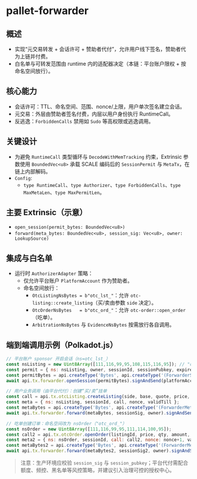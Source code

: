 # pallet-forwarder

## 概述
- 实现“元交易转发 + 会话许可 + 赞助者代付”，允许用户线下签名，赞助者代为上链并付费。
- 白名单与可转发范围由 runtime 内的适配器决定（本链：平台账户限权 + 按命名空间放行）。

## 核心能力
- 会话许可：TTL、命名空间、范围、nonce/上限，用户单次签名建立会话。
- 元交易：外层由赞助者签名付费，内层以用户身份执行 RuntimeCall。
- 反逃逸：`ForbiddenCalls` 禁用如 `Sudo` 等高权限或逃逸调用。

## 关键设计
- 为避免 `RuntimeCall` 类型循环与 `DecodeWithMemTracking` 约束，Extrinsic 参数使用 `BoundedVec<u8>` 承载 SCALE 编码后的 `SessionPermit` 与 `MetaTx`，在链上内部解码。
- `Config`:
  - `type RuntimeCall`、`type Authorizer`、`type ForbiddenCalls`、`type MaxMetaLen`、`type MaxPermitLen`。

## 主要 Extrinsic（示意）
- `open_session(permit_bytes: BoundedVec<u8>)`
- `forward(meta_bytes: BoundedVec<u8>, session_sig: Vec<u8>, owner: LookupSource)`

## 集成与白名单
- 运行时 `AuthorizerAdapter` 策略：
  - 仅允许平台账户 `PlatformAccount` 作为赞助者。
  - 命名空间放行：
    - `OtcListingNsBytes = b"otc_lst_"`：允许 `otc-listing::create_listing`（买/卖由参数 `side` 决定）。
    - `OtcOrderNsBytes   = b"otc_ord_"`：允许 `otc-order::open_order`（吃单）。
    - `ArbitrationNsBytes` 与 `EvidenceNsBytes` 按需放行各自调用。

## 端到端调用示例（Polkadot.js）
```javascript
// 平台账户 sponsor 开启会话（ns=otc_lst_）
const nsListing = new Uint8Array([111,116,99,95,108,115,116,95]); // "otc_lst_"
const permit = { ns: nsListing, owner, sessionId, sessionPubkey, expiresAt };
const permitBytes = api.createType('Bytes', api.createType('(ForwarderSessionPermit)', permit).toU8a());
await api.tx.forwarder.openSession(permitBytes).signAndSend(platformAccount);

// 用户业务调用（由平台代付）：创建“买/卖”挂单
const call = api.tx.otcListing.createListing(side, base, quote, price, minQty, maxQty, total, partial, expireAt, termsCommitOpt);
const meta = { ns: nsListing, sessionId, call, nonce, validTill };
const metaBytes = api.createType('Bytes', api.createType('(ForwarderMetaTx)', meta).toU8a());
await api.tx.forwarder.forward(metaBytes, sessionSig, owner).signAndSend(platformAccount);

// 吃单创建订单：命名空间改为 nsOrder（"otc_ord_"）
const nsOrder = new Uint8Array([111,116,99,95,111,114,100,95]);
const call2 = api.tx.otcOrder.openOrder(listingId, price, qty, amount, paymentCommit, contactCommit);
const meta2 = { ns: nsOrder, sessionId, call: call2, nonce: nonce+1, validTill };
const metaBytes2 = api.createType('Bytes', api.createType('(ForwarderMetaTx)', meta2).toU8a());
await api.tx.forwarder.forward(metaBytes2, sessionSig2, owner).signAndSend(platformAccount);
```

> 注意：生产环境应校验 `session_sig` 与 `session_pubkey`；平台代付需配合额度、频控、黑名单等风控策略，并建议引入治理可控的授权中心。
